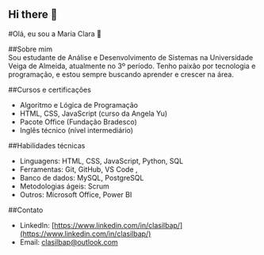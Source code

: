 ## Hi there 👋

#Olá, eu sou a Maria Clara 👋

##Sobre mim  
Sou estudante de Análise e Desenvolvimento de Sistemas na Universidade Veiga de Almeida, atualmente no 3º período. Tenho paixão por tecnologia e programação, e estou sempre buscando aprender e crescer na área.

##Cursos e certificações  
- Algoritmo e Lógica de Programação  
- HTML, CSS, JavaScript (curso da Angela Yu)  
- Pacote Office (Fundação Bradesco)  
- Inglês técnico (nível intermediário)

##Habilidades técnicas  
- Linguagens: HTML, CSS, JavaScript, Python, SQL  
- Ferramentas: Git, GitHub, VS Code ,  
- Banco de dados: MySQL, PostgreSQL  
- Metodologias ágeis: Scrum   
- Outros: Microsoft Office, Power BI

##Contato  
- LinkedIn: [https://www.linkedin.com/in/clasilbap/](https://www.linkedin.com/in/clasilbap/)  
- Email: clasilbap@outlook.com
